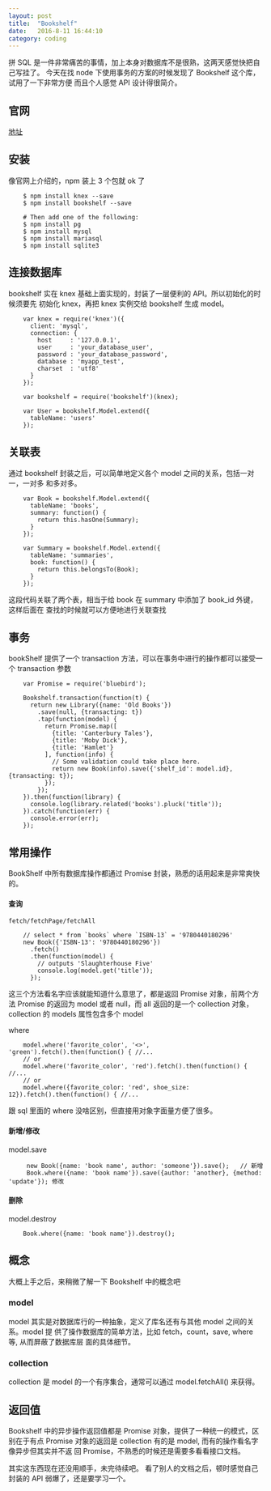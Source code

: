 ```yaml
---
layout: post
title:  "Bookshelf"
date:   2016-8-11 16:44:10
category: coding
---
```


拼 SQL 是一件非常痛苦的事情，加上本身对数据库不是很熟，这两天感觉快把自己写挂了。
今天在找 node 下使用事务的方案的时候发现了 Bookshelf 这个库，试用了一下非常方便
而且个人感觉 API 设计得很简介。

## 官网
[地址](http://bookshelfjs.org/)

## 安装

像官网上介绍的，npm 装上 3 个包就 ok 了

````
    $ npm install knex --save
    $ npm install bookshelf --save

    # Then add one of the following:
    $ npm install pg
    $ npm install mysql
    $ npm install mariasql
    $ npm install sqlite3
````

## 连接数据库
bookshelf 实在 knex 基础上面实现的，封装了一层便利的 API。所以初始化的时候须要先
初始化 knex，再把 knex 实例交给 bookshelf 生成 model。

````
    var knex = require('knex')({
      client: 'mysql',
      connection: {
        host     : '127.0.0.1',
        user     : 'your_database_user',
        password : 'your_database_password',
        database : 'myapp_test',
        charset  : 'utf8'
      }
    });

    var bookshelf = require('bookshelf')(knex);

    var User = bookshelf.Model.extend({
      tableName: 'users'
    });
````

## 关联表
通过 bookshelf 封装之后，可以简单地定义各个 model 之间的关系，包括一对一，一对多
和多对多。

````
    var Book = bookshelf.Model.extend({
      tableName: 'books',
      summary: function() {
        return this.hasOne(Summary);
      }
    });

    var Summary = bookshelf.Model.extend({
      tableName: 'summaries',
      book: function() {
        return this.belongsTo(Book);
      }
    });
````

这段代码关联了两个表，相当于给 book 在 summary 中添加了 book_id 外键，这样后面在
查找的时候就可以方便地进行关联查找

## 事务
bookShelf 提供了一个 transaction 方法，可以在事务中进行的操作都可以接受一个 transaction
参数

````
    var Promise = require('bluebird');

    Bookshelf.transaction(function(t) {
      return new Library({name: 'Old Books'})
        .save(null, {transacting: t})
        .tap(function(model) {
          return Promise.map([
            {title: 'Canterbury Tales'},
            {title: 'Moby Dick'},
            {title: 'Hamlet'}
          ], function(info) {
            // Some validation could take place here.
            return new Book(info).save({'shelf_id': model.id}, {transacting: t});
          });
        });
    }).then(function(library) {
      console.log(library.related('books').pluck('title'));
    }).catch(function(err) {
      console.error(err);
    });
````

## 常用操作
BookShelf 中所有数据库操作都通过 Promise 封装，熟悉的话用起来是非常爽快的。

#### 查询

    fetch/fetchPage/fetchAll

````
    // select * from `books` where `ISBN-13` = '9780440180296'
    new Book({'ISBN-13': '9780440180296'})
      .fetch()
      .then(function(model) {
        // outputs 'Slaughterhouse Five'
        console.log(model.get('title'));
      });
````

这三个方法看名字应该就能知道什么意思了，都是返回 Promise 对象，前两个方法
Promise 的返回为 model 或者 null，而 all 返回的是一个 collection 对象，
collection 的 models 属性包含多个 model

where

````
    model.where('favorite_color', '<>', 'green').fetch().then(function() { //...
    // or
    model.where('favorite_color', 'red').fetch().then(function() { //...
    // or
    model.where({favorite_color: 'red', shoe_size: 12}).fetch().then(function() { //...
````

跟 sql 里面的 where 没啥区别，但直接用对象字面量方便了很多。

#### 新增/修改
model.save

````
     new Book({name: 'book name', author: 'someone'}).save();   // 新增
     Book.where({name: 'book name'}).save({author: 'another}, {method: 'update'}); 修改
````

#### 删除
model.destroy

````
    Book.where({name: 'book name'}).destroy();
````

## 概念
大概上手之后，来稍微了解一下 Bookshelf 中的概念吧
### model
model 其实是对数据库行的一种抽象，定义了库名还有与其他 model 之间的关系。model 提
供了操作数据库的简单方法，比如 fetch，count，save, where 等, 从而屏蔽了数据库层
面的具体细节。
### collection
collection 是 model 的一个有序集合，通常可以通过 model.fetchAll() 来获得。

## 返回值
Bookshelf 中的异步操作返回值都是 Promise 对象，提供了一种统一的模式，区别在于有点
Promise 对象的返回是 collection 有的是 model, 而有的操作看名字像异步但其实并不返
回 Promise，不熟悉的时候还是需要多看看接口文档。

其实这东西现在还没用顺手，未完待续吧。
看了别人的文档之后，顿时感觉自己封装的 API 弱爆了，还是要学习一个。
